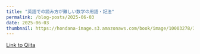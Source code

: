 ```yaml
---
title: "英語での読み方が難しい数学の用語・記法"
permalink: /blog-posts/2025-06-03
date: 2025-06-03
thumbnail: https://hondana-image.s3.amazonaws.com/book/image/10003278/30366211-7505-4501-b068-aef48b4bdc92.jpg
---
```


[Link to Qiita](https://qiita.com/hari64/items/8c8c42ba38b8058eb0f9)
